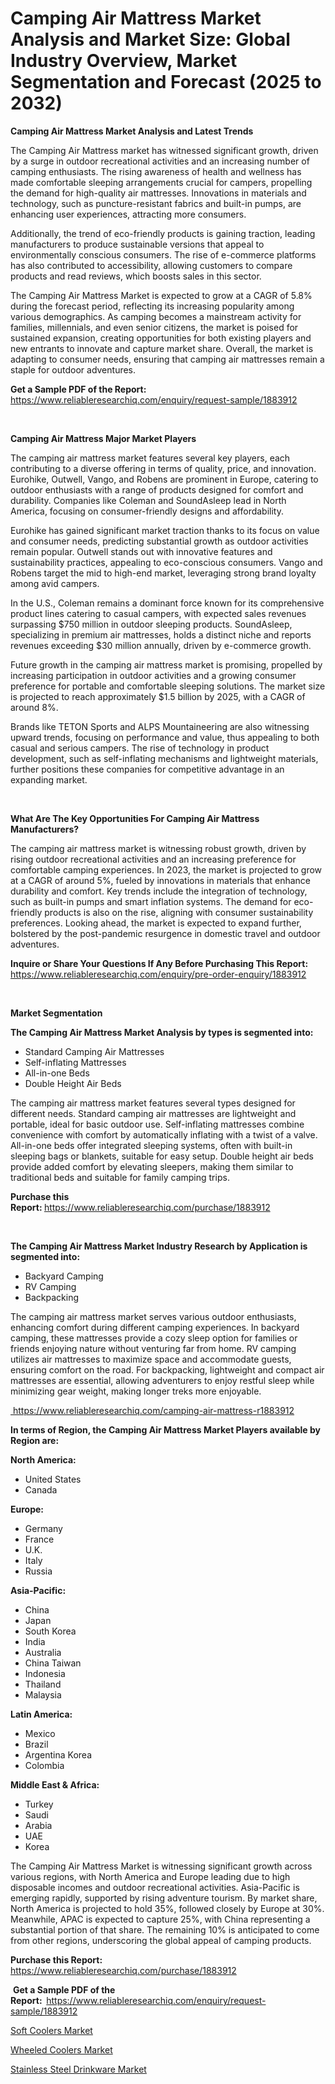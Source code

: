 <p><h1>Camping Air Mattress Market Analysis and Market Size: Global Industry Overview, Market Segmentation and Forecast (2025 to 2032)</h1></p><p><strong>Camping Air Mattress Market Analysis and Latest Trends</strong></p>
<p><p>The Camping Air Mattress market has witnessed significant growth, driven by a surge in outdoor recreational activities and an increasing number of camping enthusiasts. The rising awareness of health and wellness has made comfortable sleeping arrangements crucial for campers, propelling the demand for high-quality air mattresses. Innovations in materials and technology, such as puncture-resistant fabrics and built-in pumps, are enhancing user experiences, attracting more consumers.</p><p>Additionally, the trend of eco-friendly products is gaining traction, leading manufacturers to produce sustainable versions that appeal to environmentally conscious consumers. The rise of e-commerce platforms has also contributed to accessibility, allowing customers to compare products and read reviews, which boosts sales in this sector.</p><p>The Camping Air Mattress Market is expected to grow at a CAGR of 5.8% during the forecast period, reflecting its increasing popularity among various demographics. As camping becomes a mainstream activity for families, millennials, and even senior citizens, the market is poised for sustained expansion, creating opportunities for both existing players and new entrants to innovate and capture market share. Overall, the market is adapting to consumer needs, ensuring that camping air mattresses remain a staple for outdoor adventures.</p></p>
<p><strong>Get a Sample PDF of the Report:&nbsp;</strong> <a href="https://www.reliableresearchiq.com/enquiry/request-sample/1883912?utm_campaign=1129&utm_medium=2&utm_source=Github&utm_content=ia&utm_term=09022025&utm_id=camping-air-mattress">https://www.reliableresearchiq.com/enquiry/request-sample/1883912</a></p>
<p>&nbsp;</p>
<p><strong>Camping Air Mattress Major Market Players</strong></p>
<p><p>The camping air mattress market features several key players, each contributing to a diverse offering in terms of quality, price, and innovation. Eurohike, Outwell, Vango, and Robens are prominent in Europe, catering to outdoor enthusiasts with a range of products designed for comfort and durability. Companies like Coleman and SoundAsleep lead in North America, focusing on consumer-friendly designs and affordability.</p><p>Eurohike has gained significant market traction thanks to its focus on value and consumer needs, predicting substantial growth as outdoor activities remain popular. Outwell stands out with innovative features and sustainability practices, appealing to eco-conscious consumers. Vango and Robens target the mid to high-end market, leveraging strong brand loyalty among avid campers.</p><p>In the U.S., Coleman remains a dominant force known for its comprehensive product lines catering to casual campers, with expected sales revenues surpassing $750 million in outdoor sleeping products. SoundAsleep, specializing in premium air mattresses, holds a distinct niche and reports revenues exceeding $30 million annually, driven by e-commerce growth.</p><p>Future growth in the camping air mattress market is promising, propelled by increasing participation in outdoor activities and a growing consumer preference for portable and comfortable sleeping solutions. The market size is projected to reach approximately $1.5 billion by 2025, with a CAGR of around 8%.</p><p>Brands like TETON Sports and ALPS Mountaineering are also witnessing upward trends, focusing on performance and value, thus appealing to both casual and serious campers. The rise of technology in product development, such as self-inflating mechanisms and lightweight materials, further positions these companies for competitive advantage in an expanding market.</p></p>
<p>&nbsp;</p>
<p><strong>What Are The Key Opportunities For Camping Air Mattress Manufacturers?</strong></p>
<p><p>The camping air mattress market is witnessing robust growth, driven by rising outdoor recreational activities and an increasing preference for comfortable camping experiences. In 2023, the market is projected to grow at a CAGR of around 5%, fueled by innovations in materials that enhance durability and comfort. Key trends include the integration of technology, such as built-in pumps and smart inflation systems. The demand for eco-friendly products is also on the rise, aligning with consumer sustainability preferences. Looking ahead, the market is expected to expand further, bolstered by the post-pandemic resurgence in domestic travel and outdoor adventures.</p></p>
<p><strong>Inquire or Share Your Questions If Any Before Purchasing This Report:</strong> <a href="https://www.reliableresearchiq.com/enquiry/pre-order-enquiry/1883912?utm_campaign=1129&utm_medium=2&utm_source=Github&utm_content=ia&utm_term=09022025&utm_id=camping-air-mattress">https://www.reliableresearchiq.com/enquiry/pre-order-enquiry/1883912</a></p>
<p>&nbsp;</p>
<p><strong>Market Segmentation</strong></p>
<p><strong>The Camping Air Mattress Market Analysis by types is segmented into:</strong></p>
<p><ul><li>Standard Camping Air Mattresses</li><li>Self-inflating Mattresses</li><li>All-in-one Beds</li><li>Double Height Air Beds</li></ul></p>
<p><p>The camping air mattress market features several types designed for different needs. Standard camping air mattresses are lightweight and portable, ideal for basic outdoor use. Self-inflating mattresses combine convenience with comfort by automatically inflating with a twist of a valve. All-in-one beds offer integrated sleeping systems, often with built-in sleeping bags or blankets, suitable for easy setup. Double height air beds provide added comfort by elevating sleepers, making them similar to traditional beds and suitable for family camping trips.</p></p>
<p><strong>Purchase this Report:&nbsp;</strong><a href="https://www.reliableresearchiq.com/purchase/1883912?utm_campaign=1129&utm_medium=2&utm_source=Github&utm_content=ia&utm_term=09022025&utm_id=camping-air-mattress">https://www.reliableresearchiq.com/purchase/1883912</a></p>
<p>&nbsp;</p>
<p><strong>The Camping Air Mattress Market Industry Research by Application is segmented into:</strong></p>
<p><ul><li>Backyard Camping</li><li>RV Camping</li><li>Backpacking</li></ul></p>
<p><p>The camping air mattress market serves various outdoor enthusiasts, enhancing comfort during different camping experiences. In backyard camping, these mattresses provide a cozy sleep option for families or friends enjoying nature without venturing far from home. RV camping utilizes air mattresses to maximize space and accommodate guests, ensuring comfort on the road. For backpacking, lightweight and compact air mattresses are essential, allowing adventurers to enjoy restful sleep while minimizing gear weight, making longer treks more enjoyable.</p></p>
<p><a href="https://www.reliableresearchiq.com/camping-air-mattress-r1883912?utm_campaign=1129&utm_medium=2&utm_source=Github&utm_content=ia&utm_term=09022025&utm_id=camping-air-mattress">&nbsp;https://www.reliableresearchiq.com/camping-air-mattress-r1883912</a></p>
<p><strong>In terms of Region, the Camping Air Mattress Market Players available by Region are:</strong></p>
<p>
    <p> <strong> North America: </strong>
        <ul>
            <li>United States</li>
            <li>Canada</li>
        </ul>
        </p> 
    <p> <strong> Europe: </strong>
        <ul>
            <li>Germany</li>
            <li>France</li>
            <li>U.K.</li>
            <li>Italy</li>
            <li>Russia</li>
        </ul>
        </p> 
    <p> <strong> Asia-Pacific: </strong>
        <ul>
            <li>China</li>
            <li>Japan</li>
            <li>South Korea</li>
            <li>India</li>
            <li>Australia</li>
            <li>China Taiwan</li>
            <li>Indonesia</li>
            <li>Thailand</li>
            <li>Malaysia</li>
        </ul>
        </p> 
    <p> <strong> Latin America: </strong>
        <ul>
            <li>Mexico</li>
            <li>Brazil</li>
            <li>Argentina Korea</li>
            <li>Colombia</li>
        </ul>
        </p> 
    <p> <strong> Middle East & Africa: </strong>
        <ul>
            <li>Turkey</li>
            <li>Saudi</li>
            <li>Arabia</li>
            <li>UAE</li>
            <li>Korea</li>
        </ul>
    </p>
    </p>
<p><p>The Camping Air Mattress Market is witnessing significant growth across various regions, with North America and Europe leading due to high disposable incomes and outdoor recreational activities. Asia-Pacific is emerging rapidly, supported by rising adventure tourism. By market share, North America is projected to hold 35%, followed closely by Europe at 30%. Meanwhile, APAC is expected to capture 25%, with China representing a substantial portion of that share. The remaining 10% is anticipated to come from other regions, underscoring the global appeal of camping products.</p></p>
<p><strong>Purchase this Report: </strong><a href="https://www.reliableresearchiq.com/purchase/1883912?utm_campaign=1129&utm_medium=2&utm_source=Github&utm_content=ia&utm_term=09022025&utm_id=camping-air-mattress">https://www.reliableresearchiq.com/purchase/1883912</a></p>
<p>&nbsp;<strong>Get a Sample PDF of the Report:&nbsp;&nbsp;</strong><a href="https://www.reliableresearchiq.com/enquiry/request-sample/1883912?utm_campaign=1129&utm_medium=2&utm_source=Github&utm_content=ia&utm_term=09022025&utm_id=camping-air-mattress">https://www.reliableresearchiq.com/enquiry/request-sample/1883912</a></p>
<p><strong></strong></p>
<p><p><a href="https://github.com/poianaokkels/Market-Research-Report-List-1/blob/main/soft-coolers-market.md?utm_campaign=1129&utm_medium=2&utm_source=Github&utm_content=ia&utm_term=09022025&utm_id=camping-air-mattress">Soft Coolers Market</a></p><p><a href="https://github.com/qettipotja/Market-Research-Report-List-1/blob/main/wheeled-coolers-market.md?utm_campaign=1129&utm_medium=2&utm_source=Github&utm_content=ia&utm_term=09022025&utm_id=camping-air-mattress">Wheeled Coolers Market</a></p><p><a href="https://github.com/alwisihomun/Market-Research-Report-List-1/blob/main/stainless-steel-drinkware-market.md?utm_campaign=1129&utm_medium=2&utm_source=Github&utm_content=ia&utm_term=09022025&utm_id=camping-air-mattress">Stainless Steel Drinkware Market</a></p></p>